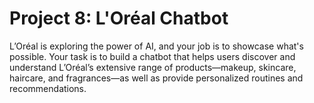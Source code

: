 # Project 8: L'Oréal Chatbot
L’Oréal is exploring the power of AI, and your job is to showcase what's possible. Your task is to build a chatbot that helps users discover and understand L’Oréal’s extensive range of products—makeup, skincare, haircare, and fragrances—as well as provide personalized routines and recommendations.